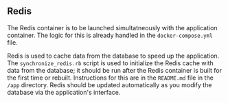 ## Redis

The Redis container is to be launched simultatneously with the application container. The logic for this is already handled in the `docker-compose.yml` file.

Redis is used to cache data from the database to speed up the application. The `synchronize_redis.rb` script is used to initialize the Redis cache with data from the database; it should be run after the Redis container is built for the first time or rebuilt. Instructions for this are in the `README.md` file in the `/app` directory. Redis should be updated automatically as you modify the database via the application's interface.